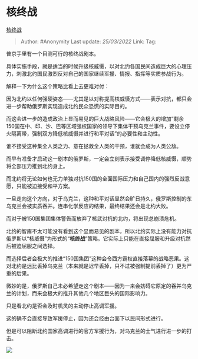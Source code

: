 # 核终战
[核终战](https://zhuanlan.zhihu.com/p/484578437)

> Author: #Anonymity 
> Last update: *25/03/2022* 
> Link:
> Tag: 

普京手里有一个目测可行的核终战剧本。

具体实施手段，就是适当的时候升级核威慑，以对北约各国民间造成巨大的心理压力，刺激北约国民激烈反对自己的国家继续军援、情报、指挥等实质参战行为。

解释一下为什么这个策略比看上去更难对付：

因为北约以任何强硬姿态——尤其是以对称提高核威慑方式——表示对抗，都只会进一步帮助俄罗斯实现造成北约民众恐慌的实际目的。

而这会进一步的造成政治上显而易见的巨大战略风险——它会极大的增加“剩余150国在中、印、沙、巴等区域强权国家的领导下集体干预乌克兰事件，要设立停火隔离带，强制双方降低核威慑并进行和平对话”的必要性和主动性。

谁不接受这种集全人类之力、意在拯救全人类的干预，谁就会成为人类公敌。

而早有准备才启动这一剧本的俄罗斯，一定会立刻表示接受调停降低核威慑，顺势将全部压力推到北约身上。

而北约将无论如何也无力单独对抗150国的全面国际压力和自己国内的强烈反战意愿，只能被迫接受和平方案。

一旦走向这个方向，对于乌克兰，这种和平对话显然会旷日持久，俄罗斯控制的东乌克兰会被实质吞并。连串化学反应的结果，最终结果还会是北约大败。

而对于被150国集团集体警告而放弃了核武对抗的北约，将出现总崩溃危机。

  

北约的智库不太可能没有看到这个显而易见的剧本，所以北约实际上没有能力对抗俄罗斯以“核威慑”为形式的“**核终战**”策略。它实际上只能在直接屈服和升级对抗然后被迫屈服之间选择。

而选择后者会极大的推进“150国集团”这种会令西方霸权直接落幕的战略恶果。这对北约是远比丢掉乌克兰（本来就是迟早丢掉，只不过被强制提前丢掉了）更为严重的后果。

微妙的是，俄罗斯自己未必希望走这个剧本——因为一来会妨碍它原定的吞并乌克兰的计划，而来会极大的推升其他几个地区巨头的国际影响力。

只是看北约是否会及时机灵的主动停止高调军援。

  

这的确不会直接导致军援停止，因为还会经由台面下以民间形式进行。

但是可以阻断北约国家高调进行的官方军援行为，对乌克兰的士气进行进一步的打击。

![](https://pic4.zhimg.com/v2-426cb5712a400d66490c494f03e8c5db_b.jpg)